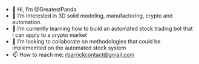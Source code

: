 - 👋 Hi, I’m @GreatestPanda
- 👀 I’m interested in 3D solid modeling, manufactoring, crypto and automation.
- 🌱 I’m currently learning how to build an automated stock trading bot that I can apply to a crypto market
- 💞️ I’m looking to collaborate on methodologies that could be implememted on the automated stock system
- 📫 How to reach me; rbarrickcontact@gmail.com

<!---
GreatestPanda/GreatestPanda is a ✨ special ✨ repository because its `README.md` (this file) appears on your GitHub profile.
You can click the Preview link to take a look at your changes.
--->

